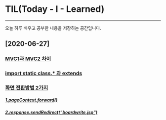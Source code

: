 # TIL(Today - I - Learned)

---

오늘 하루 배우고 공부한 내용을 저장하는 공간입니다.

## [2020-06-27]
### [MVC1과 MVC2 차이](https://github.com/shm1113/TIL/blob/master/20200626.md)
### [import static class.* 과 extends](https://github.com/shm1113/TIL/blob/master/20200626.md)
### [화면 전환방법 2가지](https://github.com/shm1113/TIL/blob/master/20200626.md)
##### [1.pageContext.forward()](https://github.com/shm1113/TIL/blob/master/20200626.md)
##### [2.response.sendRedirect("boardwrite.jsp")](https://github.com/shm1113/TIL/blob/master/20200626.md)

